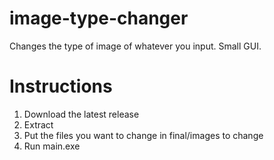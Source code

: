 # image-type-changer
Changes the type of image of whatever you input.  Small GUI.  

# Instructions 
1. Download the latest release
2. Extract
3. Put the files you want to change in final/images to change
4. Run main.exe
